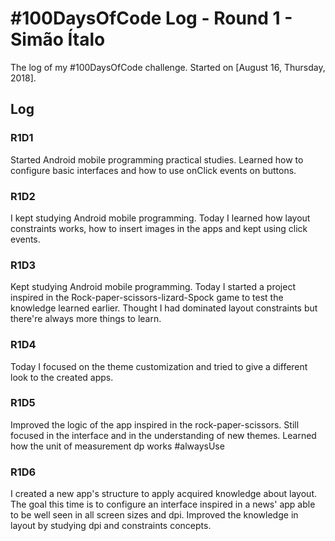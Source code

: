 # #100DaysOfCode Log - Round 1 - Simão Ítalo

The log of my #100DaysOfCode challenge. Started on [August 16, Thursday, 2018].

## Log

### R1D1

Started Android mobile programming practical studies. Learned how to configure basic interfaces and how to use onClick events on buttons.

### R1D2

I kept studying Android mobile programming. Today I learned how layout constraints works, how to insert images in the apps and kept using click events.

### R1D3

Kept studying Android mobile programming. Today I started a project inspired in the Rock-paper-scissors-lizard-Spock game to test the knowledge learned earlier. Thought I had dominated layout constraints but there're always more things to learn.

### R1D4

Today I focused on the theme customization and tried to give a different look to the created apps.

### R1D5

Improved the logic of the app inspired in the rock-paper-scissors. Still focused in the interface and in the understanding of new themes. Learned how the unit of measurement dp works #alwaysUse

### R1D6

I created a new app's structure to apply acquired knowledge about layout. The goal this time is to configure an interface inspired in a news' app able to be well seen in all screen sizes and dpi.
Improved the knowledge in layout by studying dpi and constraints concepts.